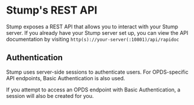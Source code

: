# Stump's REST API

Stump exposes a REST API that allows you to interact with your Stump server. If you already have your Stump server set up, you can view the API documentation by visiting `http(s)://your-server(:10801)/api/rapidoc`

## Authentication

Stump uses server-side sessions to authenticate users. For OPDS-specific API endpoints, Basic Authentication is also used.

If you attempt to access an OPDS endpoint with Basic Authentication, a session will also be created for you.
